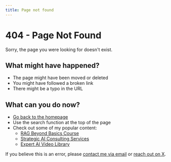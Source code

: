 ```yaml
---
title: Page not found
---
```


# 404 - Page Not Found

Sorry, the page you were looking for doesn't exist.

## What might have happened?

- The page might have been moved or deleted
- You might have followed a broken link
- There might be a typo in the URL

## What can you do now?

- [Go back to the homepage](./index.md)
- Use the search function at the top of the page
- Check out some of my popular content:
  - [RAG Beyond Basics Course](./rag-beyond-basics.md)
  - [Strategic AI Consulting Services](./services.md)
  - [Expert AI Video Library](./youtube.md)

If you believe this is an error, please [contact me via email](mailto:engineerprompt@gmail.com) or [reach out on X](https://x.com/engineerrprompt). 